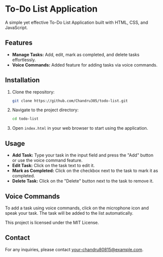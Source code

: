 # To-Do List Application

A simple yet effective To-Do List Application built with HTML, CSS, and JavaScript.

## Features

- **Manage Tasks:** Add, edit, mark as completed, and delete tasks effortlessly.
- **Voice Commands:** Added feature for adding tasks via voice commands.

## Installation

1. Clone the repository:
    ```bash
    git clone https://github.com/Chandru305/todo-list.git
    ```

2. Navigate to the project directory:
    ```bash
    cd todo-list
    ```

3. Open `index.html` in your web browser to start using the application.

## Usage

- **Add Task:** Type your task in the input field and press the "Add" button or use the voice command feature.
- **Edit Task:** Click on the task text to edit it.
- **Mark as Completed:** Click on the checkbox next to the task to mark it as completed.
- **Delete Task:** Click on the "Delete" button next to the task to remove it.

## Voice Commands

To add a task using voice commands, click on the microphone icon and speak your task. The task will be added to the list automatically.

This project is licensed under the MIT License.

## Contact

For any inquiries, please contact [your-chandru80815@example.com](mailto:chandru80815@example.com).

